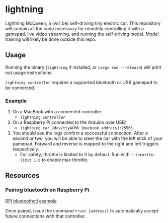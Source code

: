 # lightning

Lightning McQueen, a (will be) self-driving tiny electric car. This repository
will contain all the code necessary for remotely controlling it with a gamepad,
live video streaming, and running the self-driving model. Model training will
likely be done outside this repo.

## Usage

Running the binary (`lightning` if installed, or `cargo run --release`) will
print out usage instructions.

`lightning controller` requires a supported bluetooth or USB gamepad to be
connected.

### Example

1. On a MacBook with a connected controller:
    - `lightning controller`
2. On a Raspberry Pi connected to the Arduino over USB:
    - `lightning car /dev/ttyACM0 [macbook address]:25565`
3. You should see the logs confirm a successful connection. After a second or
   two, you will be able to steer the car with the left stick of your gamepad.
   Forward and reverse is mapped to the right and left triggers respectively.
    - For safety, throttle is limited to 0 by default. Run with `--throttle-limit
      1.0` to enable max throttle.

## Resources

### Pairing bluetooth on Raspberry Pi

[RPi bluetoothctl example](https://bluedot.readthedocs.io/en/latest/pairpipi.html#using-the-command-line)

Once paired, issue the command `trust [address]` to automatically accept future
connections with that controller.
